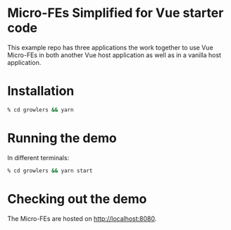 # Micro-FEs Simplified for Vue starter code

This example repo has three applications the work together to use Vue Micro-FEs in both another Vue host application as well as in a vanilla host application.

# Installation

```sh
% cd growlers && yarn
```

# Running the demo

In different terminals:

```sh
% cd growlers && yarn start
```

# Checking out the demo

The Micro-FEs are hosted on [http://localhost:8080](http://localhost:8080).
